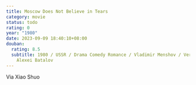 ```yaml
---
title: Moscow Does Not Believe in Tears
category: movie
status: todo
rating: 0
year: "1980"
date: 2023-09-09 18:40:10+08:00
douban:
  rating: 8.5
  subtitle: 1980 / USSR / Drama Comedy Romance / Vladimir Menshov / Vera Alentova
    Alexei Batalov
---
```


Via Xiao Shuo
